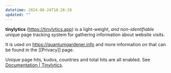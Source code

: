 ```yaml
---
datetime: 2024-08-24T10:26:28
updated: ""
---
```

**tinylytics** (https://tinylytics.app) is a light-weight, *and non-identifiable* unique page tracking system for gathering information about website visits.

It is used on https://quantumgardener.info and more information on that can be found in the [[Privacy]] page.

Unique page hits, kudos, countries and total hits are all enabled. See [Documentation | Tinylytics](https://tinylytics.app/docs).